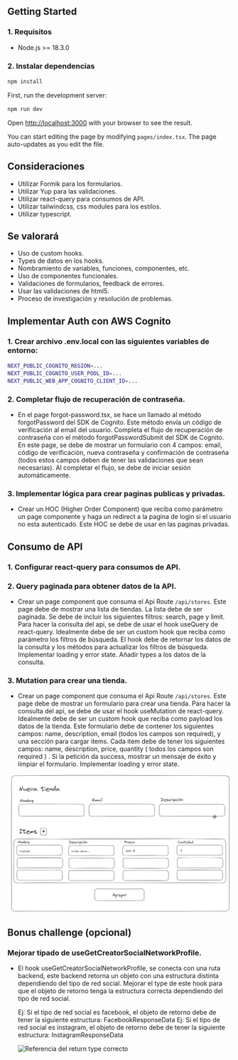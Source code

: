 ## Getting Started

### 1. Requisitos

- Node.js >= 18.3.0

### 2. Instalar dependencias

```bash
npm install
```

First, run the development server:

```bash
npm run dev
```

Open [http://localhost:3000](http://localhost:3000) with your browser to see the result.

You can start editing the page by modifying `pages/index.tsx`. The page auto-updates as you edit the file.

## Consideraciones

- Utilizar Formik para los formularios.
- Utilizar Yup para las validaciones.
- Utilizar react-query para consumos de API.
- Utilizar tailwindcss, css modules para los estilos.
- Utilizar typescript.

## Se valorará

- Uso de custom hooks.
- Types de datos en los hooks.
- Nombramiento de variables, funciones, componentes, etc.
- Uso de componentes funcionales.
- Validaciones de formularios, feedback de errores.
- Usar las validaciones de html5.
- Proceso de investigación y resolución de problemas.

## Implementar Auth con AWS Cognito

### 1. Crear archivo .env.local con las siguientes variables de entorno:

```bash
NEXT_PUBLIC_COGNITO_REGION=...
NEXT_PUBLIC_COGNITO_USER_POOL_ID=...
NEXT_PUBLIC_WEB_APP_COGNITO_CLIENT_ID=...
```

### 2. Completar flujo de recuperación de contraseña.

- En el page forgot-password.tsx, se hace un llamado al método forgotPassword del SDK de Cognito. Este método envía un código de verificación al email del usuario. Completa el flujo de recuperación de contraseña con el método forgotPasswordSubmit del SDK de Cognito. En este page, se debe de mostrar un formulario con 4 campos: email, código de verificación, nueva contraseña y confirmación de contraseña (todos estos campos deben de tener las validaciones que sean necesarias). Al completar el flujo, se debe de iniciar sesión automáticamente.

### 3. Implementar lógica para crear paginas publicas y privadas.

- Crear un HOC (Higher Order Component) que reciba como parámetro un page componente y haga un redirect a la pagina de login si el usuario no esta autenticado. Este HOC se debe de usar en las paginas privadas.

## Consumo de API

### 1. Configurar react-query para consumos de API.

### 2. Query paginada para obtener datos de la API.

- Crear un page component que consuma el Api Route `/api/stores`. Este page debe de mostrar una lista de tiendas. La lista debe de ser paginada. Se debe de incluir los siguientes filtros: search, page y limit. Para hacer la consulta del api, se debe de usar el hook useQuery de react-query. Idealmente debe de ser un custom hook que reciba como parámetro los filtros de búsqueda. El hook debe de retornar los datos de la consulta y los métodos para actualizar los filtros de búsqueda. Implementar loading y error state. Añadir types a los datos de la consulta.

### 3. Mutation para crear una tienda.

- Crear un page component que consuma el Api Route `/api/stores`. Este page debe de mostrar un formulario para crear una tienda. Para hacer la consulta del api, se debe de usar el hook useMutation de react-query. Idealmente debe de ser un custom hook que reciba como payload los datos de la tienda. Este formulario debe de contener los siguientes campos: name, description, email (todos los campos son required), y una sección para cargar items. Cada item debe de tener los siguientes campos: name, description, price, quantity ( todos los campos son required ) . Si la petición da success, mostrar un mensaje de éxito y limpiar el formulario. Implementar loading y error state.

![Referencia del formulario](/form_reference.png)

## Bonus challenge (opcional)

### Mejorar tipado de useGetCreatorSocialNetworkProfile.

- El hook useGetCreatorSocialNetworkProfile, se conecta con una ruta backend, este backend retorna un objeto con una estructura distinta dependiendo del tipo de red social. Mejorar el type de este hook para que el objeto de retorno tenga la estructura correcta dependiendo del tipo de red social.

  Ej: Si el tipo de red social es facebook, el objeto de retorno debe de tener la siguiente estructura: FacebookResponseData
  Ej: Si el tipo de red social es instagram, el objeto de retorno debe de tener la siguiente estructura: InstagramResponseData
  <!-- Show https://i.imgur.com/Afv30pK.png -->

  ![Referencia del return type correcto](https://i.imgur.com/Afv30pK.png)
